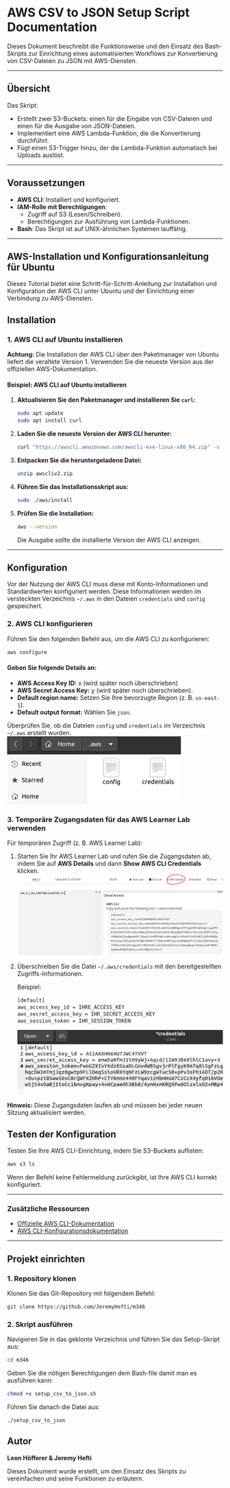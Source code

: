 # AWS CSV to JSON Setup Script Documentation

Dieses Dokument beschreibt die Funktionsweise und den Einsatz des Bash-Skripts zur Einrichtung eines automatisierten Workflows zur Konvertierung von CSV-Dateien zu JSON mit AWS-Diensten.

---

## Übersicht

Das Skript:
- Erstellt zwei S3-Buckets: einen für die Eingabe von CSV-Dateien und einen für die Ausgabe von JSON-Dateien.
- Implementiert eine AWS Lambda-Funktion, die die Konvertierung durchführt.
- Fügt einen S3-Trigger hinzu, der die Lambda-Funktion automatisch bei Uploads auslöst.

---

## Voraussetzungen

- **AWS CLI**: Installiert und konfiguriert.
- **IAM-Rolle mit Berechtigungen**:
  - Zugriff auf S3 (Lesen/Schreiben).
  - Berechtigungen zur Ausführung von Lambda-Funktionen.
- **Bash**: Das Skript ist auf UNIX-ähnlichen Systemen lauffähig.

---

## AWS-Installation und Konfigurationsanleitung für Ubuntu

Dieses Tutorial bietet eine Schritt-für-Schritt-Anleitung zur Installation und Konfiguration der AWS CLI unter Ubuntu und der Einrichtung einer Verbindung zu AWS-Diensten.

## Installation

### 1. AWS CLI auf Ubuntu installieren

**Achtung:** Die Installation der AWS CLI über den Paketmanager von Ubuntu liefert die veraltete Version 1. Verwenden Sie die neueste Version aus der offiziellen AWS-Dokumentation.

#### Beispiel: AWS CLI auf Ubuntu installieren

1. **Aktualisieren Sie den Paketmanager und installieren Sie `curl`:**
   ```bash
   sudo apt update
   sudo apt install curl
   ```

2. **Laden Sie die neueste Version der AWS CLI herunter:**
   ```bash
   curl "https://awscli.amazonaws.com/awscli-exe-linux-x86_64.zip" -o "awscliv2.zip"
   ```

3. **Entpacken Sie die heruntergeladene Datei:**
   ```bash
   unzip awscliv2.zip
   ```

4. **Führen Sie das Installationsskript aus:**
   ```bash
   sudo ./aws/install
   ```

5. **Prüfen Sie die Installation:**
   ```bash
   aws --version
   ```
   Die Ausgabe sollte die installierte Version der AWS CLI anzeigen.

---

## Konfiguration

Vor der Nutzung der AWS CLI muss diese mit Konto-Informationen und Standardwerten konfiguriert werden. Diese Informationen werden im versteckten Verzeichnis `~/.aws` in den Dateien `credentials` und `config` gespeichert.

### 2. AWS CLI konfigurieren

Führen Sie den folgenden Befehl aus, um die AWS CLI zu konfigurieren:
```bash
aws configure
```

#### Geben Sie folgende Details an:
- **AWS Access Key ID:** x (wird später noch überschrieben)
- **AWS Secret Access Key:** y (wird später noch überschrieben).
- **Default region name:** Setzen Sie Ihre bevorzugte Region (z. B. `us-east-1`).
- **Default output format:** Wählen Sie `json`.

Überprüfen Sie, ob die Dateien `config` und `credentials` im Verzeichnis `~/.aws` erstellt wurden.
![alt text](image.png)
### 3. Temporäre Zugangsdaten für das AWS Learner Lab verwenden

Für temporären Zugriff (z. B. AWS Learner Lab):

1. Starten Sie Ihr AWS Learner Lab und rufen Sie die Zugangsdaten ab, indem Sie auf **AWS Details** und dann **Show AWS CLI Credentials** klicken.
![alt text](image-1.png)
2. Überschreiben Sie die Datei `~/.aws/credentials` mit den bereitgestellten Zugriffs-Informationen.

   Beispiel:
   ```plaintext
   [default]
   aws_access_key_id = IHRE_ACCESS_KEY
   aws_secret_access_key = IHR_SECRET_ACCESS_KEY
   aws_session_token = IHR_SESSION_TOKEN
   ```
   ![alt text](image-2.png)

**Hinweis:** Diese Zugangsdaten laufen ab und müssen bei jeder neuen Sitzung aktualisiert werden.
## Testen der Konfiguration

Testen Sie Ihre AWS CLI-Einrichtung, indem Sie S3-Buckets auflisten:
```bash
aws s3 ls
```

Wenn der Befehl keine Fehlermeldung zurückgibt, ist Ihre AWS CLI korrekt konfiguriert.

---

### Zusätzliche Ressourcen

- [Offizielle AWS CLI-Dokumentation](https://docs.aws.amazon.com/cli/latest/userguide/install-cliv2.html)
- [AWS CLI-Konfigurationsdokumentation](https://docs.aws.amazon.com/cli/latest/userguide/cli-configure-quickstart.html)

---

## Projekt einrichten

### 1. Repository klonen

Klonen Sie das Git-Repository mit folgendem Befehl:
```bash
git clone https://github.com/JeremyHefti/m346
```

### 2. Skript ausführen

Navigieren Sie in das geklonte Verzeichnis und führen Sie das Setup-Skript aus:
```bash
cd m346
```
Geben Sie die nötigen Berechtigungen dem Bash-file damit man es ausführen kann:
```bash
chmod +x setup_csv_to_json.sh
```
Führen Sie danach die Datei aus:
```
./setup_csv_to_json
```


## Autor

**Leon Höfferer & Jeremy Hefti**

Dieses Dokument wurde erstellt, um den Einsatz des Skripts zu vereinfachen und seine Funktionen zu erläutern.
